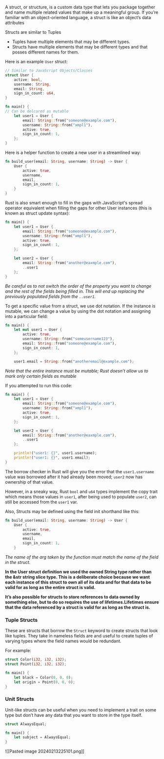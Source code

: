 
A struct, or structure, is a custom data type that lets you package together and name multiple related values that make up a meaningful group. If you’re familiar with an object-oriented language, a struct is like an object’s data attributes

Structs are similar to Tuples
- Tuples have multiple elements that may be different types.
- Structs have multiple elements that may be different types and that posses different names for them.

Here is an example `User` struct:
```rust
// Similar to JavaScript Objects/Classes
struct User {
    active: bool,
    username: String,
    email: String,
    sign_in_count: u64,
}

fn main() {
// Can be delcared as mutable
    let user1 = User {
        email: String::from("someone@example.com"),
        username: String::from("xmpl1"),
        active: true,
        sign_in_count: 1,
    };
}
```

Here is a helper function to create a new user in a streamlined way:
```rust
fn build_user(email: String, username: String) -> User {
    User {
        active: true,
        username,
        email,
        sign_in_count: 1,
    }
}
```

Rust is also smart enough to fill in the gaps with JavaScript's spread operator equivalent when filling the gaps for other User instances (this is known as struct update syntax):
```rust
fn main() {
    let user1 = User {
        email: String::from("someone@example.com"),
        username: String::from("xmpl1"),
        active: true,
        sign_in_count: 1,
    };

    let user2 = User {
        email: String::from("another@eaxmple.com"),
        ..user1
    };
}
```
_Be careful as to not switch the order of the property you want to change and the rest of the fields being filled in. This will end up replacing the previously populated fields from the `..user1`._

To get a specific value from a struct, we use dot notation. If the instance is mutable, we can change a value by using the dot notation and assigning into a particular field:
```rust
fn main() {
    let mut user1 = User {
        active: true,
        username: String::from("someusername123"),
        email: String::from("someone@example.com"),
        sign_in_count: 1,
    };

    user1.email = String::from("anotheremail@example.com");
```
_Note that the entire instance must be mutable; Rust doesn’t allow us to mark only certain fields as mutable_

If you attempted to run this code:
```rust
fn main() {
    let user1 = User {
        email: String::from("someone@example.com"),
        username: String::from("xmpl1"),
        active: true,
        sign_in_count: 1,
    };

    let user2 = User {
        email: String::from("another@eaxmple.com"),
        ..user1
    };

    println!("user1: {}", user1.username);
    println!("user1: {}", user1.email);
}
```

The borrow checker in Rust will give you the error that the `user1.username` value was borrowed after it had already been moved; `user2` now has ownership of that value.

However, in a sneaky way, Rust `bool` and `u64` types implement the copy trait which means those values in `user1`, after being used to populate `user2`, can still be accessed from the `user1` var.

Also, Structs may be defined using the field init shorthand like this:
```rust
fn build_user(email: String, username: String) -> User {
    User {
        active: true,
        username,
        email,
        sign_in_count: 1,
    }
```
_The name of the arg taken by the function must match the name of the field in the struct._

__In the User struct definition we used the owned String type rather than the &str string slice type. This is a deliberate choice because we want each instance of this struct to own all of its data and for that data to be valid for as long as the entire struct is valid.__

__It’s also possible for structs to store references to data owned by something else, but to do so requires the use of lifetimes.Lifetimes ensure that the data referenced by a struct is valid for as long as the struct is.__

### Tuple Structs

These are structs that borrow the `Struct` keyword to create structs that look like tuples. They take in nameless fields are and useful to create tuples of varying types where the field names would be redundant.

For example:
```rust
struct Color(i32, i32, i32);
struct Point(i32, i32, i32);

fn main() {
    let black = Color(0, 0, 0);
    let origin = Point(0, 0, 0);
}
```


### Unit Structs

Unit-like structs can be useful when you need to implement a trait on some type but don’t have any data that you want to store in the type itself.
```rust
struct AlwaysEqual;

fn main() {
    let subject = AlwaysEqual;
}
```

![[Pasted image 20240213225101.png]]